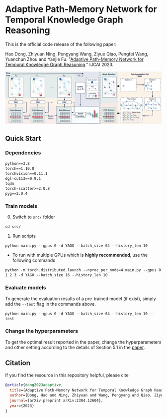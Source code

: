 # Adaptive Path-Memory Network for Temporal Knowledge Graph Reasoning

This is the official code release of the following paper:

Hao Dong, Zhiyuan Ning, Pengyang Wang, Ziyue Qiao, Pengfei Wang, Yuanchun Zhou and Yanjie Fu. "[Adaptive Path-Memory Network for Temporal Knowledge Graph Reasoning](https://arxiv.org/abs/2304.12604)." IJCAI 2023.

<img src="https://github.com/hhdo/DaeMon/blob/main/img/DaeMon.png" alt="DaeMon_Architecture" width="800" class="center">

## Quick Start

### Dependencies

```
python==3.8
torch==1.10.0
torchvision==0.11.1
dgl-cu113==0.9.1
tqdm
torch-scatter>=2.0.8
pyg==2.0.4
```

### Train models

0. Switch to `src/` folder
```
cd src/
``` 

1. Run scripts

```
python main.py --gpus 0 -d YAGO --batch_size 64 --history_len 10
```

- To run with multiple GPUs which is **highly recommended**, use the following commands
```
python -m torch.distributed.launch --nproc_per_node=4 main.py --gpus 0 1 2 3 -d YAGO --batch_size 16 --history_len 10
```

### Evaluate models

To generate the evaluation results of a pre-trained model (if exist), simply add the `--test` flag in the commands above.

```
python main.py --gpus 0 -d YAGO --batch_size 64 --history_len 10 --test
```

### Change the hyperparameters
To get the optimal result reported in the paper, change the hyperparameters and other setting according to the details of Section 5.1 in the [paper](https://arxiv.org/abs/2304.12604). 

## Citation
If you find the resource in this repository helpful, please cite

```bibtex
@article{dong2023adaptive,
  title={Adaptive Path-Memory Network for Temporal Knowledge Graph Reasoning},
  author={Dong, Hao and Ning, Zhiyuan and Wang, Pengyang and Qiao, Ziyue and Wang, Pengfei and Zhou, Yuanchun and Fu, Yanjie},
  journal={arXiv preprint arXiv:2304.12604},
  year={2023}
}
```
